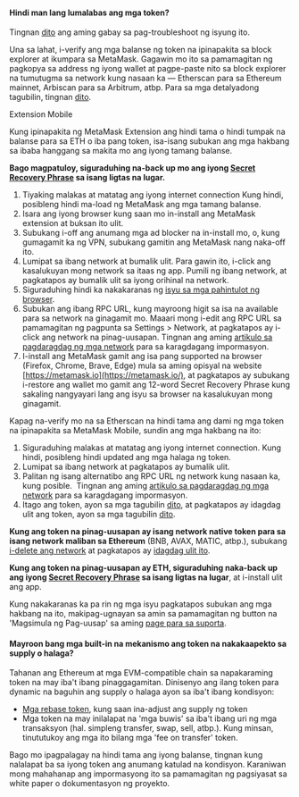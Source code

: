 
#### Hindi man lang lumalabas ang mga token?


Tingnan [dito](https://support.metamask.io/hc/en-us/articles/360059232852) ang aming gabay sa pag-troubleshoot ng isyung ito.



Una sa lahat, i-verify ang mga balanse ng token na ipinapakita sa block explorer at ikumpara sa MetaMask. Gagawin mo ito sa pamamagitan ng pagkopya sa address ng iyong wallet at pagpe-paste nito sa block explorer na tumutugma sa network kung nasaan ka — Etherscan para sa Ethereum mainnet, Arbiscan para sa Arbitrum, atbp. Para sa mga detalyadong tagubilin, tingnan [dito](https://support.metamask.io/hc/en-us/articles/360057536611).




Extension Mobile


Kung ipinapakita ng MetaMask Extension ang hindi tama o hindi tumpak na balanse para sa ETH o iba pang token, isa-isang subukan ang mga hakbang sa ibaba hanggang sa makita mo ang iyong tamang balanse.


**Bago magpatuloy, siguraduhing na-back up mo ang iyong [Secret Recovery Phrase](https://support.metamask.io/hc/en-us/articles/4404722782107-User-Guide-Secret-Recovery-Phrase-password-and-private-keys) sa isang ligtas na lugar.**


1. Tiyaking malakas at matatag ang iyong internet connection Kung hindi, posibleng hindi ma-load ng MetaMask ang mga tamang balanse.
2. Isara ang iyong browser kung saan mo in-install ang MetaMask extension at buksan ito ulit.
3. Subukang i-off ang anumang mga ad blocker na in-install mo, o, kung gumagamit ka ng VPN, subukang gamitin ang MetaMask nang naka-off ito.
4. Lumipat sa ibang network at bumalik ulit. Para gawin ito, i-click ang kasalukuyan mong network sa itaas ng app. Pumili ng ibang network, at pagkatapos ay bumalik ulit sa iyong orihinal na network.
5. Siguraduhing hindi ka nakakaranas ng [isyu sa mga pahintulot ng browser](https://support.metamask.io/hc/en-us/articles/360038139452-MetaMask-states-Balance-may-be-outdated-displays-in-orange-or-ETH-not-added-to-balance).
6. Subukan ang ibang RPC URL, kung mayroong higit sa isa na available para sa network na ginagamit mo. Maaari mong i-edit ang RPC URL sa pamamagitan ng pagpunta sa Settings > Network, at pagkatapos ay i-click ang network na pinag-uusapan. Tingnan ang aming [artikulo sa pagdaragdag ng mga network](https://support.metamask.io/hc/en-us/articles/360043227612) para sa karagdagang impormasyon.
7. I-install ang MetaMask gamit ang isa pang supported na browser (Firefox, Chrome, Brave, Edge) mula sa aming opisyal na website [https://metamask.io](https://metamask.io/), at pagkatapos ay subukang i-restore ang wallet mo gamit ang 12-word Secret Recovery Phrase kung sakaling nangyayari lang ang isyu sa browser na kasalukuyan mong ginagamit.




Kapag na-verify mo na sa Etherscan na hindi tama ang dami ng mga token na ipinapakita sa MetaMask Mobile, sundin ang mga hakbang na ito:


1. Siguraduhing malakas at matatag ang iyong internet connection. Kung hindi, posibleng hindi updated ang mga halaga ng token.
2. Lumipat sa ibang network at pagkatapos ay bumalik ulit.
3. Palitan ng isang alternatibo ang RPC URL ng network kung nasaan ka, kung posible.  Tingnan ang aming [artikulo sa pagdaragdag ng mga network](https://support.metamask.io/hc/en-us/articles/360043227612) para sa karagdagang impormasyon.
4. Itago ang token, ayon sa mga tagubilin [dito](https://support.metamask.io/hc/en-us/articles/360015489031-How-to-add-unlisted-tokens-custom-tokens-in-MetaMask#h_01FWH499MRDT5QC4R3KNPQNRWB), at pagkatapos ay idagdag ulit ang token, ayon sa mga tagubilin [dito](https://support.metamask.io/hc/en-us/articles/360015489031-How-to-add-unlisted-tokens-custom-tokens-in-MetaMask).


**Kung ang token na pinag-uusapan ay isang network native token para sa isang network maliban sa Ethereum** (BNB, AVAX, MATIC, atbp.), subukang [i-delete ang network](https://support.metamask.io/hc/en-us/articles/4502810252059-How-to-remove-networks) at pagkatapos ay [idagdag ulit ito](https://support.metamask.io/hc/en-us/articles/360043227612-How-to-add-a-custom-network-RPC).  
  
**Kung ang token na pinag-uusapan ay ETH, siguraduhing naka-back up ang iyong [Secret Recovery Phrase](https://support.metamask.io/hc/en-us/articles/4404722782107-User-Guide-Secret-Recovery-Phrase-password-and-private-keys) sa isang ligtas na lugar**, at i-install ulit ang app.

Kung nakakaranas ka pa rin ng mga isyu pagkatapos subukan ang mga hakbang na ito, makipag-ugnayan sa amin sa pamamagitan ng button na 'Magsimula ng Pag-uusap' sa aming [page para sa suporta](https://support.metamask.io/hc/en-us).



#### Mayroon bang mga built-in na mekanismo ang token na nakakaapekto sa supply o halaga?


Tahanan ang Ethereum at mga EVM-compatible chain sa napakaraming token na may iba't ibang pinaggagamitan. Dinisenyo ang ilang token para dynamic na baguhin ang supply o halaga ayon sa iba't ibang kondisyon:


* [Mga rebase token](https://support.metamask.io/hc/en-us/articles/4405497827355-User-Guide-Tokens#:~:text=Elastic%20supply%20/%20Rebase%20/%20Algorithmic%20tokens), kung saan ina-adjust ang supply ng token
* Mga token na may inilalapat na 'mga buwis' sa iba't ibang uri ng mga transaksyon (hal. simpleng transfer, swap, sell, atbp.). Kung minsan, tinututukoy ang mga ito bilang mga 'fee on transfer' token.


Bago mo ipagpalagay na hindi tama ang iyong balanse, tingnan kung nalalapat ba sa iyong token ang anumang katulad na kondisyon. Karaniwan mong mahahanap ang impormasyong ito sa pamamagitan ng pagsiyasat sa white paper o dokumentasyon ng proyekto.


